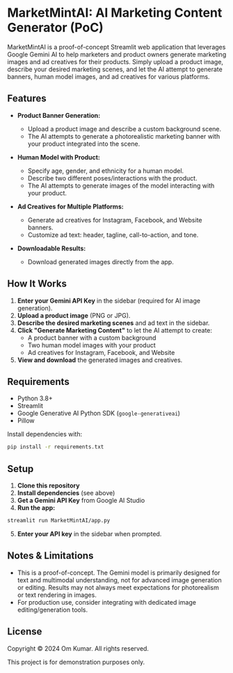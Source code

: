 # MarketMintAI: AI Marketing Content Generator (PoC)

MarketMintAI is a proof-of-concept Streamlit web application that leverages Google Gemini AI to help marketers and product owners generate marketing images and ad creatives for their products. Simply upload a product image, describe your desired marketing scenes, and let the AI attempt to generate banners, human model images, and ad creatives for various platforms.

## Features

- **Product Banner Generation:**
  - Upload a product image and describe a custom background scene.
  - The AI attempts to generate a photorealistic marketing banner with your product integrated into the scene.

- **Human Model with Product:**
  - Specify age, gender, and ethnicity for a human model.
  - Describe two different poses/interactions with the product.
  - The AI attempts to generate images of the model interacting with your product.

- **Ad Creatives for Multiple Platforms:**
  - Generate ad creatives for Instagram, Facebook, and Website banners.
  - Customize ad text: header, tagline, call-to-action, and tone.

- **Downloadable Results:**
  - Download generated images directly from the app.

## How It Works

1. **Enter your Gemini API Key** in the sidebar (required for AI image generation).
2. **Upload a product image** (PNG or JPG).
3. **Describe the desired marketing scenes** and ad text in the sidebar.
4. **Click "Generate Marketing Content"** to let the AI attempt to create:
    - A product banner with a custom background
    - Two human model images with your product
    - Ad creatives for Instagram, Facebook, and Website
5. **View and download** the generated images and creatives.

## Requirements

- Python 3.8+
- Streamlit
- Google Generative AI Python SDK (`google-generativeai`)
- Pillow

Install dependencies with:

```bash
pip install -r requirements.txt
```

## Setup

1. **Clone this repository**
2. **Install dependencies** (see above)
3. **Get a Gemini API Key** from Google AI Studio
4. **Run the app:**

```bash
streamlit run MarketMintAI/app.py
```

5. **Enter your API key** in the sidebar when prompted.

## Notes & Limitations

- This is a proof-of-concept. The Gemini model is primarily designed for text and multimodal understanding, not for advanced image generation or editing. Results may not always meet expectations for photorealism or text rendering in images.
- For production use, consider integrating with dedicated image editing/generation tools.

## License

Copyright © 2024 Om Kumar. All rights reserved.

This project is for demonstration purposes only.